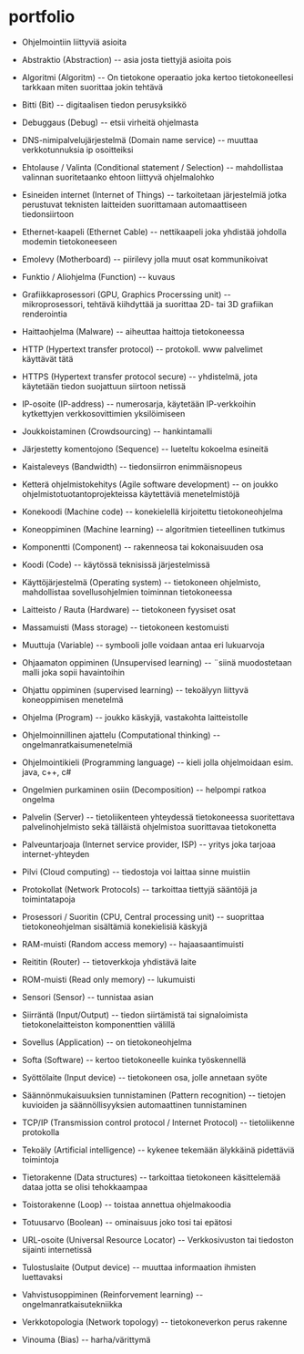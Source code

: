 # portfolio
* Ohjelmointiin liittyviä asioita


* Abstraktio (Abstraction) -- asia josta tiettyjä asioita pois
* Algoritmi (Algoritm) -- On tietokone operaatio joka kertoo tietokoneellesi tarkkaan miten suorittaa jokin tehtävä                                                       
* Bitti (Bit) -- digitaalisen tiedon perusyksikkö
* Debuggaus (Debug) -- etsii virheitä ohjelmasta
* DNS-nimipalvelujärjestelmä (Domain name service) -- muuttaa verkkotunnuksia ip osoitteiksi
* Ehtolause / Valinta (Conditional statement / Selection) -- mahdollistaa valinnan suoritetaanko ehtoon liittyvä ohjelmalohko
* Esineiden internet (Internet of Things) -- tarkoitetaan järjestelmiä jotka perustuvat teknisten laitteiden suorittamaan automaattiseen tiedonsiirtoon
* Ethernet-kaapeli (Ethernet Cable) -- nettikaapeli joka yhdistää johdolla modemin tietokoneeseen
* Emolevy (Motherboard) -- piirilevy jolla muut osat kommunikoivat 
* Funktio / Aliohjelma (Function) -- kuvaus
* Grafiikkaprosessori (GPU, Graphics Procerssing unit) -- mikroprosessori, tehtävä kiihdyttää ja suorittaa 2D- tai 3D grafiikan renderointia
* Haittaohjelma (Malware) -- aiheuttaa haittoja tietokoneessa
* HTTP (Hypertext transfer protocol) -- protokoll. www palvelimet käyttävät tätä
* HTTPS (Hypertext transfer protocol secure) -- yhdistelmä, jota käytetään tiedon suojattuun siirtoon netissä
* IP-osoite (IP-address) -- numerosarja, käytetään IP-verkkoihin kytkettyjen verkkosovittimien yksilöimiseen
* Joukkoistaminen (Crowdsourcing) -- hankintamalli
* Järjestetty komentojono (Sequence) -- lueteltu kokoelma esineitä
* Kaistaleveys (Bandwidth) -- tiedonsiirron enimmäisnopeus
* Ketterä ohjelmistokehitys (Agile software development) -- on joukko ohjelmistotuotantoprojekteissa käytettäviä menetelmistöjä
* Konekoodi (Machine code) -- konekielellä kirjoitettu tietokoneohjelma
* Koneoppiminen (Machine learning) -- algoritmien tieteellinen tutkimus
* Komponentti (Component) -- rakenneosa tai kokonaisuuden osa
* Koodi (Code) -- käytössä teknisissä järjestelmissä
* Käyttöjärjestelmä (Operating system) -- tietokoneen ohjelmisto, mahdollistaa sovellusohjelmien toiminnan tietokoneessa
* Laitteisto / Rauta (Hardware) -- tietokoneen fyysiset osat
* Massamuisti (Mass storage) -- tietokoneen kestomuisti
* Muuttuja (Variable) -- symbooli jolle voidaan antaa eri lukuarvoja
* Ohjaamaton oppiminen (Unsupervised learning) -- ¨siinä muodostetaan malli joka sopii havaintoihin
* Ohjattu oppiminen (supervised learning) -- tekoälyyn liittyvä koneoppimisen menetelmä
* Ohjelma (Program) -- joukko käskyjä, vastakohta laitteistolle
* Ohjelmoinnillinen ajattelu (Computational thinking) -- ongelmanratkaisumenetelmiä
* Ohjelmointikieli (Programming language) -- kieli jolla ohjelmoidaan esim. java, c++, c# 
* Ongelmien purkaminen osiin (Decomposition)  -- helpompi ratkoa ongelma
* Palvelin (Server) -- tietoliikenteen yhteydessä tietokoneessa suoritettava palvelinohjelmisto sekä tälläistä ohjelmistoa suorittavaa tietokonetta
* Palveuntarjoaja (Internet service provider, ISP) -- yritys joka tarjoaa internet-yhteyden
* Pilvi (Cloud computing) -- tiedostoja voi laittaa sinne muistiin
* Protokollat (Network Protocols) -- tarkoittaa tiettyjä sääntöjä ja toimintatapoja
* Prosessori / Suoritin (CPU, Central processing unit) -- suoprittaa tietokoneohjelman sisältämiä konekielisiä käskyjä
* RAM-muisti (Random access memory) -- hajaasaantimuisti 
* Reititin (Router) -- tietoverkkoja yhdistävä laite
* ROM-muisti (Read only memory) -- lukumuisti
* Sensori (Sensor) -- tunnistaa asian
* Siirräntä (Input/Output) -- tiedon siirtämistä tai signaloimista tietokonelaitteiston komponenttien välillä
* Sovellus (Application) -- on tietokoneohjelma
* Softa (Software) -- kertoo tietokoneelle kuinka työskennellä
* Syöttölaite (Input device) -- tietokoneen osa, jolle annetaan syöte
* Säännönmukaisuuksien tunnistaminen (Pattern recognition) -- tietojen kuvioiden ja säännöllisyyksien automaattinen tunnistaminen
* TCP/IP (Transmission control protocol / Internet Protocol) -- tietoliikenne protokolla
* Tekoäly (Artificial intelligence) -- kykenee tekemään älykkäinä pidettäviä toimintoja
* Tietorakenne (Data structures) -- tarkoittaa tietokoneen käsittelemää dataa jotta se olisi tehokkaampaa
* Toistorakenne (Loop) -- toistaa annettua ohjelmakoodia
* Totuusarvo (Boolean) -- ominaisuus joko tosi tai epätosi
* URL-osoite (Universal Resource Locator) -- Verkkosivuston tai tiedoston sijainti internetissä
* Tulostuslaite (Output device) -- muuttaa informaation ihmisten luettavaksi 
* Vahvistusoppiminen (Reinforvement learning) -- ongelmanratkaisutekniikka
* Verkkotopologia (Network topology) -- tietokoneverkon perus rakenne
* Vinouma (Bias) -- harha/värittymä
